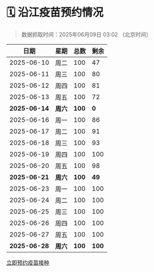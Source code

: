 # 🗓️ 沿江疫苗预约情况

> 数据抓取时间：2025年06月09日 03:02 （北京时间）

| 日期 | 星期 | 总数 | 剩余 |
|------|------|------|------|
| 2025-06-10 | 周二 | 100 | 47 |
| 2025-06-11 | 周三 | 100 | 80 |
| 2025-06-12 | 周四 | 100 | 81 |
| 2025-06-13 | 周五 | 100 | 72 |
| **2025-06-14** | **周六** | **100** | **0** |
| 2025-06-16 | 周一 | 100 | 86 |
| 2025-06-17 | 周二 | 100 | 91 |
| 2025-06-18 | 周三 | 100 | 93 |
| 2025-06-19 | 周四 | 100 | 100 |
| 2025-06-20 | 周五 | 100 | 98 |
| **2025-06-21** | **周六** | **100** | **49** |
| 2025-06-23 | 周一 | 100 | 100 |
| 2025-06-24 | 周二 | 100 | 100 |
| 2025-06-25 | 周三 | 100 | 100 |
| 2025-06-26 | 周四 | 100 | 100 |
| 2025-06-27 | 周五 | 100 | 100 |
| **2025-06-28** | **周六** | **100** | **100** |


<div class="button-container">
<a class="btn" href="http://yfzweb.ishequ.net/#/login" target="_blank">立即预约疫苗接种</a>
</div>
